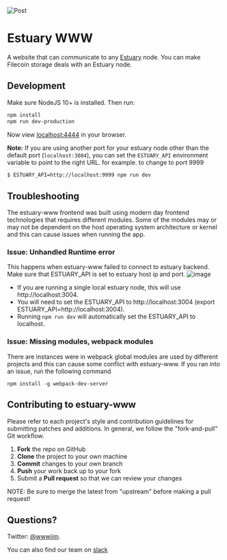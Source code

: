 ![Post](https://next-s3-public.s3.us-west-2.amazonaws.com/social/estuary.hero.large.png)

# Estuary WWW

A website that can communicate to any [Estuary](https://github.com/application-research/estuary) node. You can make Filecoin storage deals with an Estuary node.

## Development

Make sure NodeJS 10+ is installed. Then run:

```sh
npm install
npm run dev-production
```

Now view [localhost:4444](http://localhost:4444) in your browser.

**Note:** If you are using another port for your estuary node other than the default port (`localhost:3004`), you can set the `ESTUARY_API` environment variable to point to the right URL. for example. to change to port 9999
```bash
$ ESTUARY_API=http://localhost:9999 npm run dev
```

## Troubleshooting
The estuary-www frontend was built using modern day frontend technologies that requires different modules. Some of the modules may or may not be dependent on the host operating system architecture or kernel and this can cause 
issues when running the app.

### Issue: Unhandled Runtime error
This happens when estuary-www failed to connect to estuary backend. Make sure that ESTUARY_API is set to estuary host ip and port.
![image](https://user-images.githubusercontent.com/4479171/168707524-afd12111-e84c-4746-a291-6d5b3a3121c9.png)

- If you are running a single local estuary node, this will use http://localhost:3004. 
- You will need to set the ESTUARY_API to http://localhost:3004 (export ESTUARY_API=http://localhost:3004). 
- Running `npm run dev` will automatically set the ESTUARY_API to localhost.

### Issue: Missing modules, webpack modules
There are instances were in webpack global modules are used by different projects and this can cause some conflict with estuary-www. If you ran into an issue, run the following command
```
npm install -g webpack-dev-server
```

## Contributing to estuary-www

Please refer to each project's style and contribution guidelines for submitting patches and additions. In general, we follow the "fork-and-pull" Git workflow.

1. **Fork** the repo on GitHub
2. **Clone** the project to your own machine
3. **Commit** changes to your own branch
4. **Push** your work back up to your fork
5. Submit a **Pull request** so that we can review your changes

NOTE: Be sure to merge the latest from "upstream" before making a pull request!


## Questions?

Twitter: [@wwwjim](https://twitter.com/wwwjim).

You can also find our team on [slack](https://filecoinproject.slack.com/archives/C016APFREQK)
